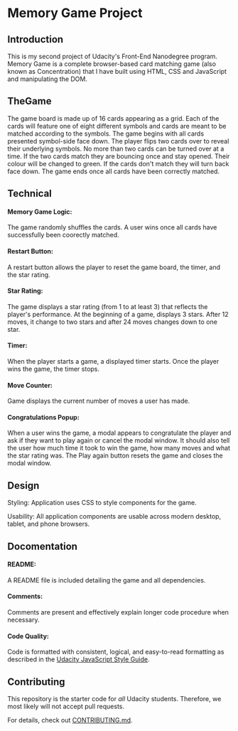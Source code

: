 # Memory Game Project

## Introduction

This is my second project of Udacity's Front-End Nanodegree program. Memory Game is a complete browser-based card matching game (also known as Concentration) that I have built using HTML, CSS and JavaScript and manipulating the DOM.


## TheGame

The game board is made up of 16 cards appearing as a grid. Each of the cards will feature one of eight different symbols and cards are meant to be matched according to the symbols. The game begins with all cards presented symbol-side face down.
The player flips two cards over to reveal their underlying symbols. No more than two cards can be turned over at a time.
If the two cards match they are bouncing once and stay opened. Their colour will be changed to green.
If the cards don't match they will turn back face down. 
The game ends once all cards have been correctly matched.


## Technical

#### Memory Game Logic:
The game randomly shuffles the cards. A user wins once all cards have successfully been coorectly matched.

#### Restart Button: 
A restart button allows the player to reset the game board, the timer, and the star rating.

#### Star Rating: 
The game displays a star rating (from 1 to at least 3) that reflects the player's performance. At the beginning of a game, displays  3 stars. After 12 moves, it change to two stars and after 24 moves changes down to one star.

#### Timer: 
When the player starts a game, a displayed timer starts. Once the player wins the game, the timer stops.

#### Move Counter: 
Game displays the current number of moves a user has made.

#### Congratulations Popup: 
When a user wins the game, a modal appears to congratulate the player and ask if they want to play again or cancel the modal window. It should also tell the user how much time it took to win the game, how many moves and what the star rating was. The Play again button resets the game and closes the modal window.

## Design

Styling: Application uses CSS to style components for the game.

Usability: All application components are usable across modern desktop, tablet, and phone browsers.

## Docomentation


#### README:
A README file is included detailing the game and all dependencies.

#### Comments:
Comments are present and effectively explain longer code procedure when necessary.

#### Code Quality:
Code is formatted with consistent, logical, and easy-to-read formatting as described in the [Udacity JavaScript Style Guide](http://udacity.github.io/frontend-nanodegree-styleguide/javascript.html).

## Contributing

This repository is the starter code for _all_ Udacity students. Therefore, we most likely will not accept pull requests.

For details, check out [CONTRIBUTING.md](CONTRIBUTING.md).
